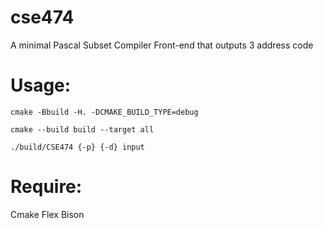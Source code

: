 # cse474

A minimal Pascal Subset Compiler Front-end that outputs 3 address code

# Usage:



```
cmake -Bbuild -H. -DCMAKE_BUILD_TYPE=debug 

cmake --build build --target all

./build/CSE474 {-p} {-d} input
```

# Require:
Cmake
Flex
Bison
